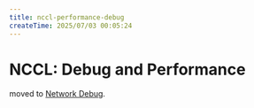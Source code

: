 ```yaml
---
title: nccl-performance-debug
createTime: 2025/07/03 00:05:24
---
```

# NCCL: Debug and Performance

moved to [Network Debug](../network/debug).

